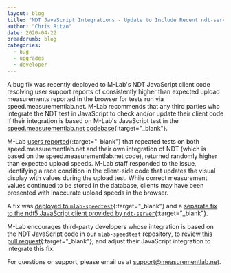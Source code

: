 ```yaml
---
layout: blog
title: "NDT JavaScript Integrations - Update to Include Recent ndt-server Bug Fix"
author: "Chris Ritzo"
date: 2020-04-22
breadcrumb: blog
categories:
  - bug
  - upgrades
  - developer
---
```


A bug fix was recently deployed to M-Lab's NDT JavaScript client code resolving user support reports of consistently higher than expected upload measurements reported in the browser for tests run via speed.measurementlab.net. M-Lab recommends that any third parties who integrate the NDT test in JavaScript to check and/or update their client code if their integration is based on M-Lab's JavaScript test in the [speed.measurementlab.net codebase](https://github.com/m-lab/mlab-speedtest){:target="_blank"}.<!--more-->

M-Lab [users reported](https://github.com/m-lab/ndt-server/issues/281){:target="_blank"} that repeated tests on both speed.measurementlab.net and their own integration of NDT (which is based on the speed.measurementlab.net code), returned randomly higher than expected upload speeds. M-Lab staff responded to the issue, identifying a race condition in the client-side code that updates the visual display with values during the upload test. While correct measurement values continued to be stored in the database, clients may have been presented with inaccurate upload speeds in the browser.

A fix was [deployed to `mlab-speedtest`](https://github.com/m-lab/mlab-speedtest/pull/21/files){:target="_blank"} and a [separate fix to the ndt5 JavaScript client provided by `ndt-server`](https://github.com/m-lab/ndt-server/pull/283){:target="_blank"}.

M-Lab encourages third-party developers whose integration is based on the NDT JavaScript code in our `mlab-speedtest` repository, to [review this pull request](https://github.com/m-lab/mlab-speedtest/pull/21/files){:target="_blank"}, and adjust their JavaScript integration to integrate this fix.

For questions or support, please email us at support@measurementlab.net.

